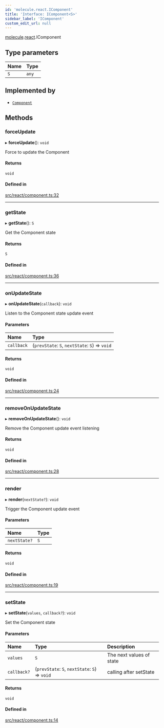 ```yaml
---
id: 'molecule.react.IComponent'
title: 'Interface: IComponent<S>'
sidebar_label: 'IComponent'
custom_edit_url: null
---
```


[molecule](../namespaces/molecule).[react](../namespaces/molecule.react).IComponent

## Type parameters

| Name | Type  |
| :--- | :---- |
| `S`  | `any` |

## Implemented by

-   [`Component`](../classes/molecule.react.Component)

## Methods

### forceUpdate

▸ **forceUpdate**(): `void`

Force to update the Component

#### Returns

`void`

#### Defined in

[src/react/component.ts:32](https://github.com/DTStack/molecule/blob/b5324fcf/src/react/component.ts#L32)

---

### getState

▸ **getState**(): `S`

Get the Component state

#### Returns

`S`

#### Defined in

[src/react/component.ts:36](https://github.com/DTStack/molecule/blob/b5324fcf/src/react/component.ts#L36)

---

### onUpdateState

▸ **onUpdateState**(`callback`): `void`

Listen to the Component state update event

#### Parameters

| Name       | Type                                           |
| :--------- | :--------------------------------------------- |
| `callback` | (`prevState`: `S`, `nextState`: `S`) => `void` |

#### Returns

`void`

#### Defined in

[src/react/component.ts:24](https://github.com/DTStack/molecule/blob/b5324fcf/src/react/component.ts#L24)

---

### removeOnUpdateState

▸ **removeOnUpdateState**(): `void`

Remove the Component update event listening

#### Returns

`void`

#### Defined in

[src/react/component.ts:28](https://github.com/DTStack/molecule/blob/b5324fcf/src/react/component.ts#L28)

---

### render

▸ **render**(`nextState?`): `void`

Trigger the Component update event

#### Parameters

| Name         | Type |
| :----------- | :--- |
| `nextState?` | `S`  |

#### Returns

`void`

#### Defined in

[src/react/component.ts:19](https://github.com/DTStack/molecule/blob/b5324fcf/src/react/component.ts#L19)

---

### setState

▸ **setState**(`values`, `callback?`): `void`

Set the Component state

#### Parameters

| Name        | Type                                           | Description              |
| :---------- | :--------------------------------------------- | :----------------------- |
| `values`    | `S`                                            | The next values of state |
| `callback?` | (`prevState`: `S`, `nextState`: `S`) => `void` | calling after setState   |

#### Returns

`void`

#### Defined in

[src/react/component.ts:14](https://github.com/DTStack/molecule/blob/b5324fcf/src/react/component.ts#L14)
